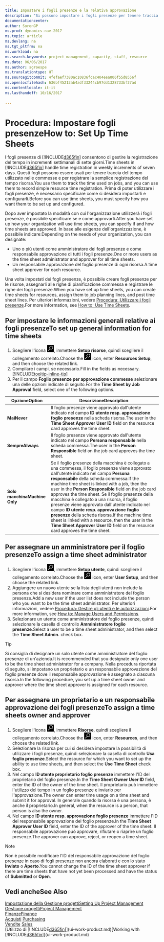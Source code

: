 ```yaml
---
title: Impostare i fogli presenze e la relativa approvazione
description: "Si possono impostare i fogli presenze per tenere traccia del tempo utilizzato per le commesse e l'utilizzo delle risorse, per semplificare la gestione dei progetti, i processi relativi al personale e la gestione della capacità."
documentationcenter: 
author: SorenGP
ms.prod: dynamics-nav-2017
ms.topic: article
ms.devlang: na
ms.tgt_pltfrm: na
ms.workload: na
ms.search.keywords: project management, capacity, staff, resource
ms.date: 06/06/2017
ms.author: sgroespe
ms.translationtype: HT
ms.sourcegitcommit: 4fefaef7380ac10836fcac404eea006f55d8556f
ms.openlocfilehash: 636bf45213ab4adf33244cb97dd1328733bf27ad
ms.contentlocale: it-it
ms.lasthandoff: 10/16/2017

---
```

# <a name="how-to-set-up-time-sheets"></a><span data-ttu-id="0a158-103">Procedura: Impostare fogli presenze</span><span class="sxs-lookup"><span data-stu-id="0a158-103">How to: Set Up Time Sheets</span></span>
<span data-ttu-id="0a158-104">I fogli presenze di [!INCLUDE[d365fin](includes/d365fin_md.md)] consentono di gestire la registrazione del tempo in incrementi settimanali di sette giorni.</span><span class="sxs-lookup"><span data-stu-id="0a158-104">Time sheets in [!INCLUDE[d365fin](includes/d365fin_md.md)] handle time registration in weekly increments of seven days.</span></span> <span data-ttu-id="0a158-105">Questi fogli possono essere usati per tenere traccia del tempo utilizzato nelle commesse e per registrare la semplice registrazione del tempo risorsa.</span><span class="sxs-lookup"><span data-stu-id="0a158-105">You use them to track the time used on jobs, and you can use them to record simple resource time registration.</span></span> <span data-ttu-id="0a158-106">Prima di poter utilizzare i fogli presenze, è necessario specificare come si desidera impostarli e configurarli.</span><span class="sxs-lookup"><span data-stu-id="0a158-106">Before you can use time sheets, you must specify how you want them to be set up and configured.</span></span>

<span data-ttu-id="0a158-107">Dopo aver impostato la modalità con cui l'organizzazione utilizzerà i fogli presenze, è possibile specificare se e come approvarli.</span><span class="sxs-lookup"><span data-stu-id="0a158-107">After you have set up how your organization will use time sheets, you can specify if and how time sheets are approved.</span></span> <span data-ttu-id="0a158-108">In base alle esigenze dell'organizzazione, è possibile indicare:</span><span class="sxs-lookup"><span data-stu-id="0a158-108">Depending on the needs of your organization, you can designate:</span></span>

* <span data-ttu-id="0a158-109">Uno o più utenti come amministratore dei fogli presenze e come responsabile approvazione di tutti i fogli presenze.</span><span class="sxs-lookup"><span data-stu-id="0a158-109">One or more users as the time sheet administrator and approver for all time sheets.</span></span>
* <span data-ttu-id="0a158-110">Un responsabile approvazione del foglio presenze di ogni risorsa.</span><span class="sxs-lookup"><span data-stu-id="0a158-110">A time sheet approver for each resource.</span></span>

<span data-ttu-id="0a158-111">Una volta impostati dei fogli presenze, è possibile creare fogli presenze per le risorse, assegnarli alle righe di pianificazione commessa e registrare le righe dei fogli presenze.</span><span class="sxs-lookup"><span data-stu-id="0a158-111">When you have set up time sheets, you can create time sheets for resources, assign them to job planning lines, and post time sheet lines.</span></span> <span data-ttu-id="0a158-112">Per ulteriori informazioni, vedere [Procedura: Utilizzare i fogli presenze](projects-how-use-time-sheets.md).</span><span class="sxs-lookup"><span data-stu-id="0a158-112">For more information, see [How to: Use Time Sheets](projects-how-use-time-sheets.md).</span></span>

## <a name="to-set-up-general-information-for-time-sheets"></a><span data-ttu-id="0a158-113">Per impostare le informazioni generali relative ai fogli presenze</span><span class="sxs-lookup"><span data-stu-id="0a158-113">To set up general information for time sheets</span></span>
1. <span data-ttu-id="0a158-114">Scegliere l'icona ![Cerca pagina o report](media/ui-search/search_small.png "icona Cerca pagina o report"), immettere **Setup risorse**, quindi scegliere il collegamento correlato.</span><span class="sxs-lookup"><span data-stu-id="0a158-114">Choose the ![Search for Page or Report](media/ui-search/search_small.png "Search for Page or Report icon") icon, enter **Resources Setup**, and then choose the related link.</span></span>  
2. <span data-ttu-id="0a158-115">Compilare i campi, se necessario.</span><span class="sxs-lookup"><span data-stu-id="0a158-115">Fill in the fields as necessary.</span></span> [!INCLUDE[tooltip-inline-tip](includes/tooltip-inline-tip_md.md)]
3. <span data-ttu-id="0a158-116">Per il campo **Foglio presenze per approvazione commesse** selezionare una delle opzioni indicate di seguito.</span><span class="sxs-lookup"><span data-stu-id="0a158-116">For the **Time Sheet by Job Approval** field, select one of the following options.</span></span>

| <span data-ttu-id="0a158-117">Opzione</span><span class="sxs-lookup"><span data-stu-id="0a158-117">Option</span></span> | <span data-ttu-id="0a158-118">Descrizione</span><span class="sxs-lookup"><span data-stu-id="0a158-118">Description</span></span> |
| --- | --- |
| <span data-ttu-id="0a158-119">**Mai**</span><span class="sxs-lookup"><span data-stu-id="0a158-119">**Never**</span></span> |<span data-ttu-id="0a158-120">Il foglio presenze viene approvato dall'utente indicato nel campo **ID utente resp. approvazione foglio presenze** nella scheda risorsa.</span><span class="sxs-lookup"><span data-stu-id="0a158-120">The user in the **Time Sheet Approver User ID** field on the resource card approves the time sheet.</span></span> |
| <span data-ttu-id="0a158-121">**Sempre**</span><span class="sxs-lookup"><span data-stu-id="0a158-121">**Always**</span></span> |<span data-ttu-id="0a158-122">Il foglio presenze viene approvato dall'utente indicato nel campo **Persona responsabile** nella scheda commessa.</span><span class="sxs-lookup"><span data-stu-id="0a158-122">The user in the **Person Responsible** field on the job card approves the time sheet.</span></span> |
| <span data-ttu-id="0a158-123">**Solo macchina**</span><span class="sxs-lookup"><span data-stu-id="0a158-123">**Machine Only**</span></span> |<span data-ttu-id="0a158-124">Se il foglio presenze della macchina è collegato a una commessa, il foglio presenze viene approvato dall'utente indicato nel campo **Persona responsabile** della scheda commessa.</span><span class="sxs-lookup"><span data-stu-id="0a158-124">If the machine time sheet is linked with a job, then the user in the **Person Responsible** field on the job card approves the time sheet.</span></span> <span data-ttu-id="0a158-125">Se il foglio presenze della macchina è collegato a una risorsa, il foglio presenze viene approvato dall'utente indicato nel campo **ID utente resp. approvazione foglio presenze** della scheda risorsa.</span><span class="sxs-lookup"><span data-stu-id="0a158-125">If the machine time sheet is linked with a resource, then the user in the **Time Sheet Approver User ID** field on the resource card approves the time sheet.</span></span> |

## <a name="to-assign-a-time-sheet-administrator"></a><span data-ttu-id="0a158-126">Per assegnare un amministratore per il foglio presenze</span><span class="sxs-lookup"><span data-stu-id="0a158-126">To assign a time sheet administrator</span></span>
1. <span data-ttu-id="0a158-127">Scegliere l'icona ![Cerca pagina o report](media/ui-search/search_small.png "icona Cerca pagina o report"), immettere **Setup utente**, quindi scegliere il collegamento correlato.</span><span class="sxs-lookup"><span data-stu-id="0a158-127">Choose the ![Search for Page or Report](media/ui-search/search_small.png "Search for Page or Report icon") icon, enter **User Setup**, and then choose the related link.</span></span>  
2. <span data-ttu-id="0a158-128">Aggiungere un nuovo utente se la lista degli utenti non include la persona che si desidera nominare come amministratore del foglio presenze.</span><span class="sxs-lookup"><span data-stu-id="0a158-128">Add a new user if the user list does not include the person who you want to be the time sheet administrator.</span></span> <span data-ttu-id="0a158-129">Per ulteriori informazioni, vedere [Procedura: Gestire gli utenti e le autorizzazioni](ui-how-users-permissions.md).</span><span class="sxs-lookup"><span data-stu-id="0a158-129">For more information, see [How to: Manage Users and Permissions](ui-how-users-permissions.md).</span></span>
3. <span data-ttu-id="0a158-130">Selezionare un utente come amministratore del foglio presenze, quindi selezionare la casella di controllo **Amministratore foglio presenze**.</span><span class="sxs-lookup"><span data-stu-id="0a158-130">Select a user to be a time sheet administrator, and then select the **Time Sheet Admin.** check box.</span></span>  

> [!TIP]  
>   <span data-ttu-id="0a158-131">Si consiglia di designare un solo utente come amministratore del foglio presenze di un'azienda.</span><span class="sxs-lookup"><span data-stu-id="0a158-131">It is recommended that you designate only one user to be the time sheet administrator for a company.</span></span> <span data-ttu-id="0a158-132">Nella procedura riportata di seguito, si impostano un proprietario e un responsabile approvazione del foglio presenze dove il responsabile approvazione è assegnato a ciascuna risorsa.</span><span class="sxs-lookup"><span data-stu-id="0a158-132">In the following procedure, you set up a time sheet owner and approver where the time sheet approver is assigned for each resource.</span></span>  

## <a name="to-assign-a-time-sheets-owner-and-approver"></a><span data-ttu-id="0a158-133">Per assegnare un proprietario e un responsabile approvazione dei fogli presenze</span><span class="sxs-lookup"><span data-stu-id="0a158-133">To assign a time sheets owner and approver</span></span>
1. <span data-ttu-id="0a158-134">Scegliere l'icona ![Cerca pagina o report](media/ui-search/search_small.png "icona Cerca pagina o report"), immettere **Risorse**, quindi scegliere il collegamento correlato.</span><span class="sxs-lookup"><span data-stu-id="0a158-134">Choose the ![Search for Page or Report](media/ui-search/search_small.png "Search for Page or Report icon") icon, enter **Resources**, and then choose the related link.</span></span>
2. <span data-ttu-id="0a158-135">Selezionare la risorsa per cui si desidera impostare la possibilità di utilizzare i fogli presenze, quindi selezionare la casella di controllo **Usa foglio presenze**.</span><span class="sxs-lookup"><span data-stu-id="0a158-135">Select the resource for which you want to set up the ability to use time sheets, and then select the **Use Time Sheet** check box.</span></span>  
3. <span data-ttu-id="0a158-136">Nel campo **ID utente proprietario foglio presenze** immettere l'ID del proprietario del foglio presenze.</span><span class="sxs-lookup"><span data-stu-id="0a158-136">In the **Time Sheet Owner User ID** field, enter the ID of the owner of the time sheet.</span></span> <span data-ttu-id="0a158-137">Il proprietario può immettere l'utilizzo del tempo in un foglio presenze e inviarlo per l'approvazione.</span><span class="sxs-lookup"><span data-stu-id="0a158-137">The owner can enter time usage on a time sheet and submit it for approval.</span></span> <span data-ttu-id="0a158-138">In generale quando la risorsa è una persona, è anche il proprietario.</span><span class="sxs-lookup"><span data-stu-id="0a158-138">In general, when the resource is a person, that person is also the owner.</span></span>  
4. <span data-ttu-id="0a158-139">Nel campo **ID utente resp. approvazione foglio presenze** immettere l'ID del responsabile approvazione del foglio presenze.</span><span class="sxs-lookup"><span data-stu-id="0a158-139">In the **Time Sheet Approver User ID** field, enter the ID of the approver of the time sheet.</span></span> <span data-ttu-id="0a158-140">Il responsabile approvazione può approvare, rifiutare o riaprire un foglio presenze.</span><span class="sxs-lookup"><span data-stu-id="0a158-140">The approver can approve, reject, or reopen a time sheet.</span></span>  

> [!NOTE]  
>   <span data-ttu-id="0a158-141">Non è possibile modificare l'ID del responsabile approvazione del foglio presenze in caso di fogli presenze non ancora elaborati e con lo stato **Inviato** o **Aperto**.</span><span class="sxs-lookup"><span data-stu-id="0a158-141">You cannot change the ID of the time sheet approver if there are time sheets that have not yet been processed and have the status of **Submitted** or **Open**.</span></span>

## <a name="see-also"></a><span data-ttu-id="0a158-142">Vedi anche</span><span class="sxs-lookup"><span data-stu-id="0a158-142">See Also</span></span>
[<span data-ttu-id="0a158-143">Impostazione della Gestione progetti</span><span class="sxs-lookup"><span data-stu-id="0a158-143">Setting Up Project Management</span></span>](projects-setup-projects.md)  
[<span data-ttu-id="0a158-144">Gestione progetti</span><span class="sxs-lookup"><span data-stu-id="0a158-144">Project Management</span></span>](projects-manage-projects.md)  
[<span data-ttu-id="0a158-145">Finanze</span><span class="sxs-lookup"><span data-stu-id="0a158-145">Finance</span></span>](finance.md)  
<span data-ttu-id="0a158-146">[Acquisti](purchasing-manage-purchasing.md)       </span><span class="sxs-lookup"><span data-stu-id="0a158-146">[Purchasing](purchasing-manage-purchasing.md)       </span></span>  
<span data-ttu-id="0a158-147">[Vendite](sales-manage-sales.md)    </span><span class="sxs-lookup"><span data-stu-id="0a158-147">[Sales](sales-manage-sales.md)    </span></span>  
<span data-ttu-id="0a158-148">[Utilizzo di [!INCLUDE[d365fin](includes/d365fin_md.md)]](ui-work-product.md)</span><span class="sxs-lookup"><span data-stu-id="0a158-148">[Working with [!INCLUDE[d365fin](includes/d365fin_md.md)]](ui-work-product.md)</span></span>  

